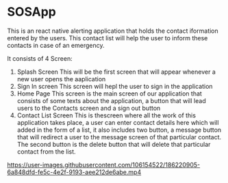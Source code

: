 # SOSApp

This is an react native alerting application that holds the contact iformation entered by the users. This contact list will help the user
to inform these contacts in case of an emergency.

It consists of 4 Screen:

 1. Splash Screen
    This will be the first screen that will appear whenever a new user opens the aaplication
 2. Sign In screen
    This screen will hepl the user to sign in the application
 3. Home Page
    This screen is the main screen of our application that consists of some texts about the application, a button that will lead users to
    the Contacts screen and a sign out button
 4. Contact List Screen
    This is thescreen where all the work of this application takes place, a user can enter contact details here which will added in the form of a list,
    it also includes two button, a message button that will redirect a user to the message screen of that particular contact. The second button is the 
    delete button that will delete that particular contact from the list.
    
    

https://user-images.githubusercontent.com/106154522/186220905-6a848dfd-fe5c-4e2f-9193-aee212de6abe.mp4

